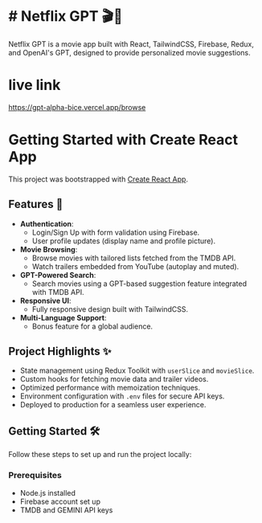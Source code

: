 # # Netflix GPT 🎬🤖  
Netflix GPT is a movie app built with React, TailwindCSS, Firebase, Redux, and OpenAI's GPT, designed to provide personalized movie suggestions.  


# live link 
https://gpt-alpha-bice.vercel.app/browse

# Getting Started with Create React App

This project was bootstrapped with [Create React App](https://github.com/facebook/create-react-app).



## Features 🚀  
- **Authentication**:  
  - Login/Sign Up with form validation using Firebase.  
  - User profile updates (display name and profile picture).  
- **Movie Browsing**:  
  - Browse movies with tailored lists fetched from the TMDB API.  
  - Watch trailers embedded from YouTube (autoplay and muted).  
- **GPT-Powered Search**:  
  - Search movies using a GPT-based suggestion feature integrated with TMDB API.  
- **Responsive UI**:  
  - Fully responsive design built with TailwindCSS.  
- **Multi-Language Support**:  
  - Bonus feature for a global audience.  

## Project Highlights ✨  
- State management using Redux Toolkit with `userSlice` and `movieSlice`.  
- Custom hooks for fetching movie data and trailer videos.  
- Optimized performance with memoization techniques.  
- Environment configuration with `.env` files for secure API keys.  
- Deployed to production for a seamless user experience.  

## Getting Started 🛠  
Follow these steps to set up and run the project locally:  

### Prerequisites  
- Node.js installed  
- Firebase account set up  
- TMDB and GEMINI API keys  
